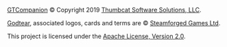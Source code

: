 [GTCompanion](https://thumbcat-io.github.io/gtcompanion/) © Copyright 2019 [Thumbcat Software Solutions, LLC](https://github.com/thumbcat-io).

[Godtear](https://steamforged.com/godtear), associated logos, cards and terms are © [Steamforged Games Ltd](https://steamforged.com/).

This project is licensed under the [Apache License, Version 2.0](LICENSE).